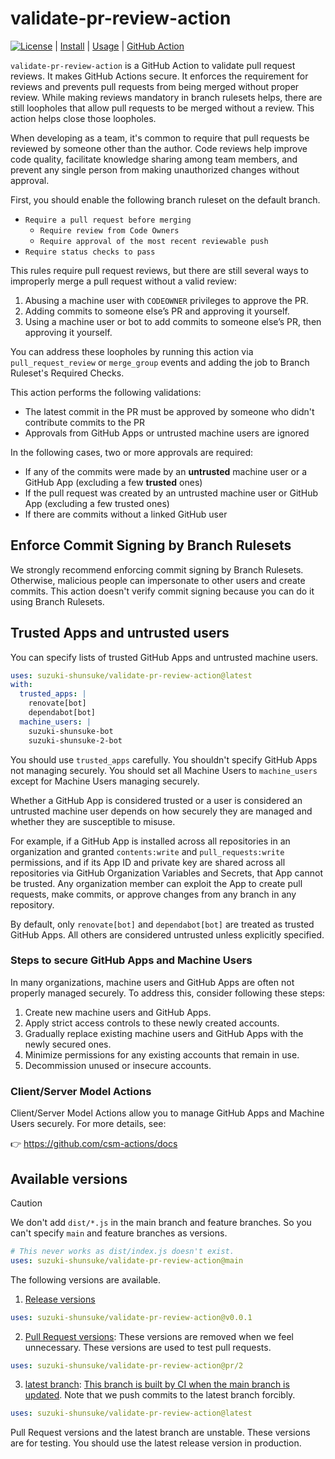 # validate-pr-review-action

[![License](http://img.shields.io/badge/license-mit-blue.svg?style=flat-square)](https://raw.githubusercontent.com/suzuki-shunsuke/validate-pr-review-action/main/LICENSE) | [Install](INSTALL.md) | [Usage](USAGE.md) | [GitHub Action](https://github.com/suzuki-shunsuke/validate-pr-review-action-action)

`validate-pr-review-action` is a GitHub Action to validate pull request reviews.
It makes GitHub Actions secure.
It enforces the requirement for reviews and prevents pull requests from being merged without proper review.
While making reviews mandatory in branch rulesets helps, there are still loopholes that allow pull requests to be merged without a review.
This action helps close those loopholes.

When developing as a team, it's common to require that pull requests be reviewed by someone other than the author.
Code reviews help improve code quality, facilitate knowledge sharing among team members, and prevent any single person from making unauthorized changes without approval.

First, you should enable the following branch ruleset on the default branch.

- `Require a pull request before merging`
  - `Require review from Code Owners`
  - `Require approval of the most recent reviewable push`
- `Require status checks to pass`

This rules require pull request reviews, but there are still several ways to improperly merge a pull request without a valid review:

1. Abusing a machine user with `CODEOWNER` privileges to approve the PR.
2. Adding commits to someone else’s PR and approving it yourself.
3. Using a machine user or bot to add commits to someone else’s PR, then approving it yourself.

You can address these loopholes by running this action via `pull_request_review` or `merge_group` events and adding the job to Branch Ruleset's Required Checks.

This action performs the following validations:

- The latest commit in the PR must be approved by someone who didn't contribute commits to the PR
- Approvals from GitHub Apps or untrusted machine users are ignored

In the following cases, two or more approvals are required:

- If any of the commits were made by an **untrusted** machine user or a GitHub App (excluding a few **trusted** ones)
- If the pull request was created by an untrusted machine user or GitHub App (excluding a few trusted ones)
- If there are commits without a linked GitHub user

## Enforce Commit Signing by Branch Rulesets

We strongly recommend enforcing commit signing by Branch Rulesets.
Otherwise, malicious people can impersonate to other users and create commits.
This action doesn't verify commit signing because you can do it using Branch Rulesets.

## Trusted Apps and untrusted users

You can specify lists of trusted GitHub Apps and untrusted machine users.

```yaml
uses: suzuki-shunsuke/validate-pr-review-action@latest
with:
  trusted_apps: |
    renovate[bot]
    dependabot[bot]
  machine_users: |
    suzuki-shunsuke-bot
    suzuki-shunsuke-2-bot
```

You should use `trusted_apps` carefully.
You shouldn't specify GitHub Apps not managing securely.
You should set all Machine Users to `machine_users` except for Machine Users managing securely.

Whether a GitHub App is considered trusted or a user is considered an untrusted machine user depends on how securely they are managed and whether they are susceptible to misuse.

For example, if a GitHub App is installed across all repositories in an organization and granted `contents:write` and `pull_requests:write` permissions, and if its App ID and private key are shared across all repositories via GitHub Organization Variables and Secrets, that App cannot be trusted.
Any organization member can exploit the App to create pull requests, make commits, or approve changes from any branch in any repository.

By default, only `renovate[bot]` and `dependabot[bot]` are treated as trusted GitHub Apps.
All others are considered untrusted unless explicitly specified.

### Steps to secure GitHub Apps and Machine Users

In many organizations, machine users and GitHub Apps are often not properly managed securely.
To address this, consider following these steps:

1. Create new machine users and GitHub Apps.
1. Apply strict access controls to these newly created accounts.
1. Gradually replace existing machine users and GitHub Apps with the newly secured ones.
1. Minimize permissions for any existing accounts that remain in use.
1. Decommission unused or insecure accounts.

### Client/Server Model Actions

Client/Server Model Actions allow you to manage GitHub Apps and Machine Users securely.
For more details, see:

👉 https://github.com/csm-actions/docs

## Available versions

> [!CAUTION]
> We don't add `dist/*.js` in the main branch and feature branches.
> So you can't specify `main` and feature branches as versions.
>
> ```yaml
> # This never works as dist/index.js doesn't exist.
> uses: suzuki-shunsuke/validate-pr-review-action@main
> ```

The following versions are available.

1. [Release versions](https://github.com/suzuki-shunsuke/validate-pr-review-action/releases)

```yaml
uses: suzuki-shunsuke/validate-pr-review-action@v0.0.1
```

2. [Pull Request versions](https://github.com/suzuki-shunsuke/validate-pr-review-action/branches/all?query=pr%2F&lastTab=overview): These versions are removed when we feel unnecessary. These versions are used to test pull requests.

```yaml
uses: suzuki-shunsuke/validate-pr-review-action@pr/2
```

3. [latest branch](https://github.com/suzuki-shunsuke/validate-pr-review-action/tree/latest): [This branch is built by CI when the main branch is updated](https://github.com/suzuki-shunsuke/validate-pr-review-action/blob/latest/.github/workflows/main.yaml). Note that we push commits to the latest branch forcibly.

```yaml
uses: suzuki-shunsuke/validate-pr-review-action@latest
```

Pull Request versions and the latest branch are unstable.
These versions are for testing.
You should use the latest release version in production.
